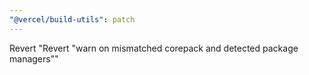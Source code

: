```yaml
---
"@vercel/build-utils": patch
---
```


Revert "Revert "warn on mismatched corepack and detected package managers""
